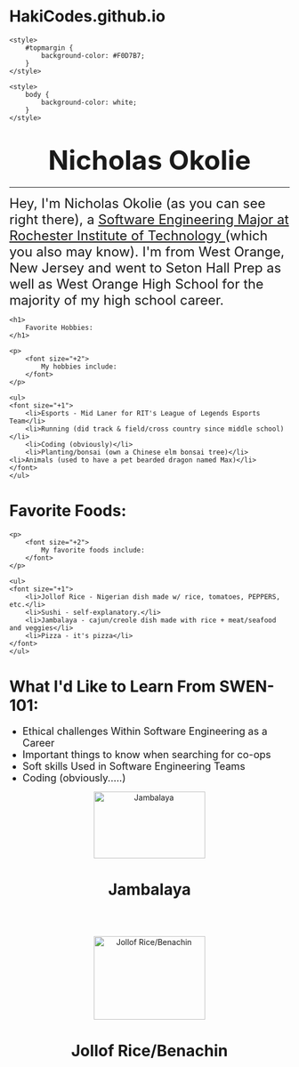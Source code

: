 # HakiCodes.github.io
<html>
<head>
    <title>About Me</title>

    <style>
        #topmargin {
            background-color: #F0D7B7;
        }
    </style>

    <style>
        body {
            background-color: white;
        }
    </style>

</head>
<body>

<div id="topmargin">
    <h1>
        <center>
            <font size="+7">
                <div style="text-align: center;">Nicholas Okolie</div>
            </font>
        </center>
    </h1>
    <hr>
</div>

<div id="padding">
    <p>
        <font size="+2">
            Hey, I'm Nicholas Okolie (as you can see right there), a <a href="https://www.rit.edu/study/software-engineering-bs">Software Engineering Major at Rochester Institute of Technology </a>(which you also may know). I'm from West Orange, New Jersey and went to Seton Hall Prep as well as West Orange High School for the majority of my high school career.
        </font>
    </p>

    <h1>
        Favorite Hobbies:
    </h1>

    <p>
        <font size="+2">
            My hobbies include:
        </font>
    </p>

    <ul>
	<font size="+1">
        <li>Esports - Mid Laner for RIT's League of Legends Esports Team</li>
        <li>Running (did track & field/cross country since middle school)</li>
        <li>Coding (obviously)</li>
        <li>Planting/bonsai (own a Chinese elm bonsai tree)</li>
	<li>Animals (used to have a pet bearded dragon named Max)</li>
	</font>
    </ul>

</div>

<h1>
        Favorite Foods:
    </h1>

    <p>
        <font size="+2">
            My favorite foods include:
        </font>
    </p>

    <ul>
	<font size="+1">
        <li>Jollof Rice - Nigerian dish made w/ rice, tomatoes, PEPPERS, etc.</li>
        <li>Sushi - self-explanatory.</li>
        <li>Jambalaya - cajun/creole dish made with rice + meat/seafood and veggies</li>
        <li>Pizza - it's pizza</li>
	</font>
    </ul>
<h1>
        What I'd Like to Learn From SWEN-101:
    </h1>
    <ul>
	<font size="+1">
        <li>Ethical challenges Within Software Engineering as a Career</li>
        <li>Important things to know when searching for co-ops</li>
        <li>Soft skills Used in Software Engineering Teams</li>
        <li>Coding (obviously.....)</li>
	</font>
    </ul>

 <div id = pics>
        <figure>
<center>
            <img src="[jambalaya.jpg](https://www.google.com/url?sa=i&url=https%3A%2F%2Fwww.thespruceeats.com%2Fcajun-jambalaya-recipe-7153360&psig=AOvVaw3RMDUECu4FEuFwnoXInKS5&ust=1697178000547000&source=images&cd=vfe&opi=89978449&ved=0CBAQjRxqFwoTCLC2tPDu74EDFQAAAAAdAAAAABAE)" alt="Jambalaya" height = 120; width = 200><h1>
<center>
            <figcaption>Jambalaya</figcaption>
        </figure>
        <br><br>
        <figure>
	<center>
            <img src="[jollof rice.jpg](https://www.google.com/imgres?imgurl=https%3A%2F%2Fwww.deliciousmagazine.co.uk%2Fwp-content%2Fuploads%2F2022%2F08%2FJolloff_34-960-768x960.jpg&tbnid=DKhUSgPRKeJz0M&vet=12ahUKEwjC8rqb7--BAxXbFmIAHdfhC9AQMygtegUIARD-AQ..i&imgrefurl=https%3A%2F%2Fwww.deliciousmagazine.co.uk%2Frecipes%2Fsmoky-jollof-rice%2F&docid=_Wzbj5PKC2i_QM&w=768&h=960&q=jollof%20rice&client=opera-gx&ved=2ahUKEwjC8rqb7--BAxXbFmIAHdfhC9AQMygtegUIARD-AQ)https://www.google.com/imgres?imgurl=https%3A%2F%2Fwww.deliciousmagazine.co.uk%2Fwp-content%2Fuploads%2F2022%2F08%2FJolloff_34-960-768x960.jpg&tbnid=DKhUSgPRKeJz0M&vet=12ahUKEwjC8rqb7--BAxXbFmIAHdfhC9AQMygtegUIARD-AQ..i&imgrefurl=https%3A%2F%2Fwww.deliciousmagazine.co.uk%2Frecipes%2Fsmoky-jollof-rice%2F&docid=_Wzbj5PKC2i_QM&w=768&h=960&q=jollof%20rice&client=opera-gx&ved=2ahUKEwjC8rqb7--BAxXbFmIAHdfhC9AQMygtegUIARD-AQ" alt="Jollof Rice/Benachin"height = 150; width = 200><h1>
            <figcaption>Jollof Rice/Benachin</figcaption>
        </figure>
    </div>
</body>
</html>
